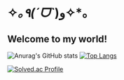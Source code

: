 # ✧*｡٩(ˊᗜˋ*)و✧*｡
## Welcome to my world!

![Anurag's GitHub stats](https://github-readme-stats.vercel.app/api?username=fe6ruar2y&show_icons=true&theme=flag-india)
[![Top Langs](https://github-readme-stats.vercel.app/api/top-langs/?username=fe6ruar2y&show_icons=trus&theme=flag-india&layout=compact)](https://github.com/anuraghazra/github-readme-stats)

[![Solved.ac Profile](http://mazassumnida.wtf/api/v2/generate_badge?boj=rkdudrla)](https://solved.ac/rkdudrla/)

<!--
**fe6ruar2y/fe6ruar2y** is a ✨ _special_ ✨ repository because its `README.md` (this file) appears on your GitHub profile.

Here are some ideas to get you started:

- 🔭 I’m currently working on ...
- 🌱 I’m currently learning ...
- 👯 I’m looking to collaborate on ...
- 🤔 I’m looking for help with ...
- 💬 Ask me about ...
- 📫 How to reach me: ...
- 😄 Pronouns: ...
- ⚡ Fun fact: ...
-->

